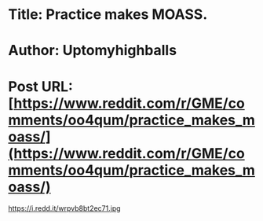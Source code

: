 # Title: Practice makes MOASS.
# Author: Uptomyhighballs
# Post URL: [https://www.reddit.com/r/GME/comments/oo4qum/practice_makes_moass/](https://www.reddit.com/r/GME/comments/oo4qum/practice_makes_moass/)


https://i.redd.it/wrpvb8bt2ec71.jpg